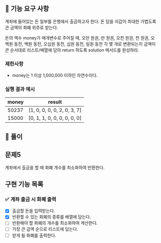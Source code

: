 ## 🚀 기능 요구 사항

계좌에 들어있는 돈 일부를 은행에서 출금하고자 한다. 돈 담을 지갑이 최대한 가볍도록 큰 금액의 화폐 위주로 받는다.

돈의 액수 money가 매개변수로 주어질 때, 오만 원권, 만 원권, 오천 원권, 천 원권, 오백원 동전, 백원 동전, 오십원 동전, 십원 동전, 일원 동전 각 몇 개로 변환되는지 금액이 큰 순서대로 리스트/배열에 담아 return 하도록 solution 메서드를 완성하라.

### 제한사항

- money는 1 이상 1,000,000 이하인 자연수이다.

### 실행 결과 예시

| money | result |
| --- | --- |
| 50237	| [1, 0, 0, 0, 0, 2, 0, 3, 7] |
| 15000	| [0, 1, 1, 0, 0, 0, 0, 0, 0] |

## 📝 풀이

## 문제5
계좌에서 출금을 할 때 화폐 개수를 최소화하여 반환한다.

## 구현 기능 목록

### ✅ 계좌 출금 시 화폐 출력
+ [x] 출금할 돈을 입력받는다.
+ [x] 반환할 수 있는 화폐의 종류를 배열에 담는다.
+ [ ] 반환해야 할 화폐의 개수를 최소화하여 계산한다.
+ [ ] 가장 큰 금액 순으로 리스트에 담는다.
+ [ ] 받게 될 화폐를 출력한다.
